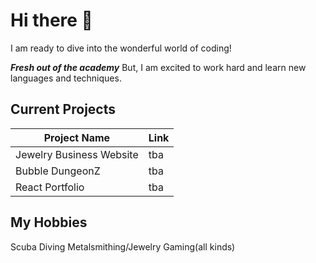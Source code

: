 # Hi there 👋
I am ready to dive into the wonderful world of coding!

***Fresh out of the academy***
But, I am excited to work hard and learn new languages and techniques.  

## Current Projects
Project Name| Link
------------|------
Jewelry Business Website| tba
Bubble DungeonZ| tba
React Portfolio| tba


## My Hobbies
Scuba Diving 
Metalsmithing/Jewelry
Gaming(all kinds)


<!--
**madrodgerflynn/madrodgerflynn** is a ✨ _special_ ✨ repository because its `README.md` (this file) appears on your GitHub profile.

Here are some ideas to get you started:

- 🔭 I’m currently working on ...
- 🌱 I’m currently learning ...
- 👯 I’m looking to collaborate on ...
- 🤔 I’m looking for help with ...
- 💬 Ask me about ...
- 📫 How to reach me: ...
- 😄 Pronouns: ...
- ⚡ Fun fact: ...
-->

